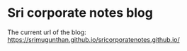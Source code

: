 
Sri corporate notes blog
======================

The current url of the blog: https://srimugunthan.github.io/sricorporatenotes.github.io/

